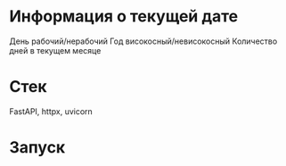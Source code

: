 # Информация о текущей дате

День рабочий/нерабочий
Год високосный/невисокосный
Количество дней в текущем месяце

# Стек
FastAPI, httpx, uvicorn

# Запуск

